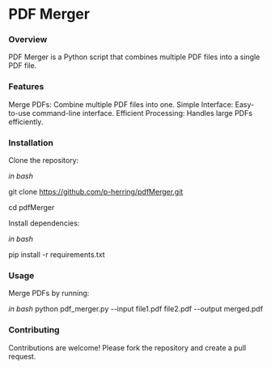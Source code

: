 <h1>PDF Merger</h1>

<h3>Overview</h3>

PDF Merger is a Python script that combines multiple PDF files into a single PDF file.

<h3>Features</h3>

Merge PDFs: Combine multiple PDF files into one.
Simple Interface: Easy-to-use command-line interface.
Efficient Processing: Handles large PDFs efficiently.

<h3>Installation</h3>

Clone the repository:

*in bash*


git clone https://github.com/p-herring/pdfMerger.git

cd pdfMerger

Install dependencies:

*in bash*

pip install -r requirements.txt


<h3>Usage</h3>

Merge PDFs by running:

*in bash*
python pdf_merger.py --input file1.pdf file2.pdf --output merged.pdf

<h3>Contributing</h3>

Contributions are welcome! Please fork the repository and create a pull request.
